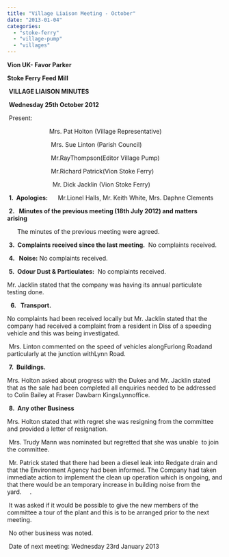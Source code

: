 ```yaml
---
title: "Village Liaison Meeting - October"
date: "2013-01-04"
categories: 
  - "stoke-ferry"
  - "village-pump"
  - "villages"
---
```


**Vion UK- Favor Parker**                                                                                 

**Stoke Ferry Feed Mill**

 **VILLAGE LIAISON MINUTES**

 **Wednesday 25th October 2012**

 Present:          

                         Mrs. Pat Holton (Village Representative)

                          Mrs. Sue Linton (Parish Council)

                          Mr.RayThompson(Editor Village Pump)

                          Mr.Richard Patrick(Vion Stoke Ferry)  

                           Mr. Dick Jacklin (Vion Stoke Ferry)

 **1.  Apologies:**      Mr.Lionel Halls, Mr. Keith White, Mrs. Daphne Clements

 **2.   Minutes of the previous meeting (****18th July 2012****) and matters arising**     

      The minutes of the previous meeting were agreed.

 **3.  Complaints received since the last meeting.**  No complaints received.

 **4.   Noise:** No complaints received.

 **5.  Odour Dust & Particulates:**  No complaints received.

Mr. Jacklin stated that the company was having its annual particulate testing done.

  **6.   Transport.**

No complaints had been received locally but Mr. Jacklin stated that the company had received a complaint from a resident in Diss of a speeding vehicle and this was being investigated.

 Mrs. Linton commented on the speed of vehicles alongFurlong Roadand particularly at the junction withLynn Road.

 **7.  Buildings.**

Mrs. Holton asked about progress with the Dukes and Mr. Jacklin stated that as the sale had been completed all enquiries needed to be addressed to Colin Bailey at Fraser Dawbarn KingsLynnoffice.

 **8.  Any other Business**

Mrs. Holton stated that with regret she was resigning from the committee and provided a letter of resignation.

 Mrs. Trudy Mann was nominated but regretted that she was unable  to join the committee.

 Mr. Patrick stated that there had been a diesel leak into Redgate drain and that the Environment Agency had been informed. The Company had taken immediate action to implement the clean up operation which is ongoing, and that there would be an temporary increase in building noise from the yard.     .

 It was asked if it would be possible to give the new members of the committee a tour of the plant and this is to be arranged prior to the next meeting.

 No other business was noted.

 Date of next meeting: Wednesday 23rd January 2013
